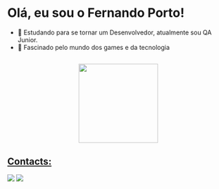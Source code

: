 <h1>Olá, eu sou o Fernando Porto! </h1>


- 🌱 Estudando para se tornar um Desenvolvedor, atualmente sou QA Junior.
- 👾 Fascinado pelo mundo dos games e da tecnologia



##
<div align="center">
  <a href="https://github.com/fernandoportodev">
  <img height="180em" src="https://github-readme-stats.vercel.app/api?username=fernandoportodev&show_icons=true&theme=highcontrast&include_all_commits=true&count_private=true"/>
</div>
<!--   <h2> Skills: </h2>
<!--  <div style="display: inline_block"><br>
   <img align="center" alt="Fer-NodeJS" src="https://img.shields.io/badge/Node.js-43853D?style=for-the-badge&logo=node.js&logoColor=white">
   <img align="center" alt="Fer-MySQL"  src="https://img.shields.io/badge/MySQL-00000F?style=for-the-badge&logo=mysql&logoColor=white">
   <img align="center" alt="Fer-JavaScript" src="https://img.shields.io/badge/JavaScript-F7DF1E?style=for-the-badge&logo=javascript&logoColor=black">
   <img align="center" alt="Fer-Java" src="https://img.shields.io/badge/Java-ED8B00?style=for-the-badge&logo=java&logoColor=white">

 </div> -->
  
 ##
  <h2> Contacts: </h2>
  <div>
    <a href="https://www.linkedin.com/in/fernando-porto-jr/" target="_blank"><img src="https://img.shields.io/badge/LinkedIn-0077B5?style=for-the-badge&logo=linkedin&logoColor=white" target="_blank"></a>
    <a href = "mailto:fernandogomes143@gmail.com"><img src="https://img.shields.io/badge/-Gmail-%23333?style=for-the-badge&logo=gmail&logoColor=white" target="_blank"></a>
  </div>

